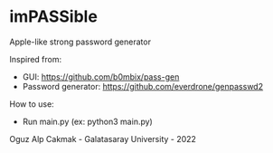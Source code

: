 # imPASSible
Apple-like strong password generator

Inspired from:
- GUI: https://github.com/b0mbix/pass-gen
- Password generator: https://github.com/everdrone/genpasswd2

How to use:
- Run main.py (ex: python3 main.py)

Oguz Alp Cakmak - Galatasaray University - 2022
